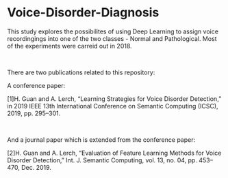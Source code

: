 # Voice-Disorder-Diagnosis

This study explores the possibilites of using Deep Learning to assign voice recordingings into one of the two classes - Normal and Pathological.
Most of the experiments were carreid out in 2018. 

<br/>

There are two publications related to this repository:


A conference paper:

[1]H. Guan and A. Lerch, “Learning Strategies for Voice Disorder Detection,” in 2019 IEEE 13th International Conference on Semantic Computing (ICSC), 2019, pp. 295–301.

<br/>

And a journal paper which is extended from the conference paper:

[2]H. Guan and A. Lerch, “Evaluation of Feature Learning Methods for Voice Disorder Detection,” Int. J. Semantic Computing, vol. 13, no. 04, pp. 453–470, Dec. 2019.
